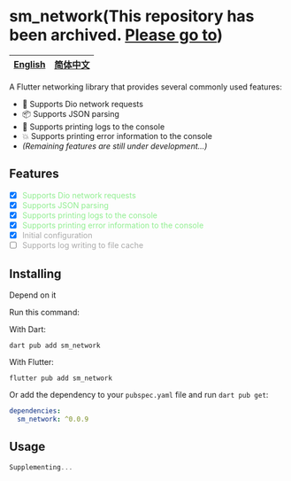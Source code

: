 # sm_network(This repository has been archived. [Please go to](https://github.com/shay-wong/flutter_sm_packages/tree/main/sm_network))

| [English](README.md) | [简体中文](README.zh.md) |
| ------------------------------- | ----------------------- |

A Flutter networking library that provides several commonly used features:

- 📱 Supports Dio network requests
- 📦 Supports JSON parsing
- 🎉 Supports printing logs to the console
- 💥 Supports printing error information to the console
- *(Remaining features are still under development...)*

## Features

- [x] <span style="color: lightgreen;">Supports Dio network requests</span>
- [x] <span style="color: lightgreen;">Supports JSON parsing</span>
- [x] <span style="color: lightgreen;">Supports printing logs to the console</span>
- [x] <span style="color: lightgreen;">Supports printing error information to the console</span>
- [x] <span style="color: #A9A9A9;">Initial configuration</span>
- [ ] <span style="color: #A9A9A9;">Supports log writing to file cache</span>

## Installing

Depend on it

Run this command:

With Dart:

``` shell
dart pub add sm_network
```

With Flutter:

``` shell
flutter pub add sm_network
```

Or add the dependency to your `pubspec.yaml` file and run `dart pub get`:

``` yaml
dependencies:
  sm_network: ^0.0.9
```

## Usage

``` dart
Supplementing...
```

